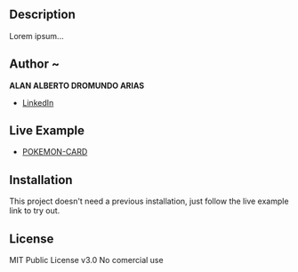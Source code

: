 ## Description

Lorem ipsum...

## Author ~ 
**ALAN ALBERTO DROMUNDO ARIAS**

* [LinkedIn](https://www.linkedin.com/in/alandromundo/)

## Live Example
- [POKEMON-CARD]()

## Installation
This project doesn't need a previous installation, just follow the live example link to try out.

## License
MIT Public License v3.0
No comercial use